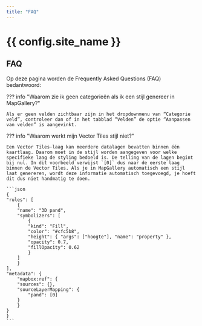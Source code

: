 ```yaml
---
title: "FAQ"
---
```


# {{ config.site_name }}

FAQ
---
Op deze pagina worden de Frequently Asked Questions (FAQ) bedantwoord: 


??? info "Waarom zie ik geen categorieën als ik een stijl genereer in MapGallery?"

    Als er geen velden zichtbaar zijn in het dropdownmenu van “Categorie veld”, controleer dan of in het tabblad “Velden” de optie “Aanpassen van velden” is aangevinkt.


??? info "Waarom werkt mijn Vector Tiles stijl niet?"

    Een Vector Tiles-laag kan meerdere datalagen bevatten binnen één kaartlaag. Daarom moet in de stijl worden aangegeven voor welke specifieke laag de styling bedoeld is. De telling van de lagen begint bij nul. In dit voorbeeld verwijst `[0]` dus naar de eerste laag binnen de Vector Tiles. Als je in MapGallery automatisch een stijl laat genereren, wordt deze informatie automatisch toegevoegd, je hoeft dit dus niet handmatig te doen.  

    ```json
    {
    "rules": [
        {
        "name": "3D pand",
        "symbolizers": [
            {
            "kind": "Fill",
            "color": "#cfc5b8",
            "height": { "args": ["hoogte"], "name": "property" },
            "opacity": 0.7,
            "fillOpacity": 0.62
            }
        ]
        }
    ],
    "metadata": {
        "mapbox:ref": {
        "sources": {},
        "sourceLayerMapping": {
            "pand": [0]
        }
        }
    }
    }
    ```